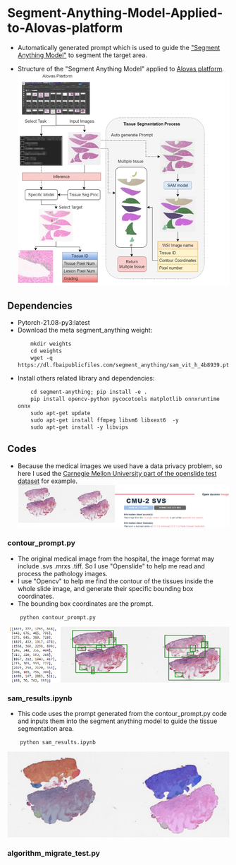 # Segment-Anything-Model-Applied-to-Alovas-platform

* Automatically generated prompt which is used to guide the ["Segment Anything Model"](https://github.com/facebookresearch/segment-anything) to segment the target area.

* Structure of the "Segment Anything Model" applied to [Alovas platform](https://www.alovas.com/).
![](./readme_img/structure.jpg)
## Dependencies
* Pytorch-21.08-py3:latest
* Download the meta segment_anything weight:
    ```shell
        mkdir weights
        cd weights
        wget -q https://dl.fbaipublicfiles.com/segment_anything/sam_vit_h_4b8939.pth
    ```
* Install others related library and dependencies:
   ```shell
       cd segment-anything; pip install -e .
       pip install opencv-python pycocotools matplotlib onnxruntime onnx
       sudo apt-get update
       sudo apt-get install ffmpeg libsm6 libxext6  -y
       sudo apt-get install -y libvips
   ```
## Codes
* Because the medical images we used have a data privacy problem, so here I used the [Carnegie Mellon University part of the openslide test dataset](https://cytomine.com/collection/cmu-2/cmu-2-svs) for example.
![](./readme_img/cmu2.png)
### contour_prompt.py
* The original medical image from the hospital, the image format may include .svs .mrxs .tiff. So I use "Openslide" to help me read and process the pathology images.
* I use "Opencv" to help me find the contour of the tissues inside the whole slide image, and generate their specific bounding box coordinates.
* The bounding box coordinates are the prompt.

```shell
    python contour_prompt.py
```
![](./readme_img/prompt.png)
### sam_results.ipynb
* This code uses the prompt generated from the contour_prompt.py code and inputs them into the segment anything model to guide the tissue segmentation area.
```shell
    python sam_results.ipynb
```
![](./readme_img/sam_result.png)
### algorithm_migrate_test.py
